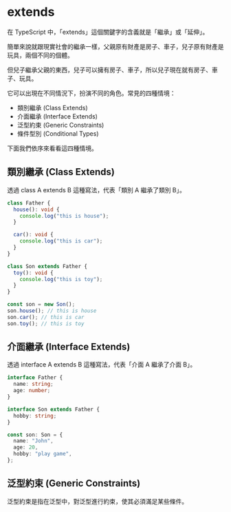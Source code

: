 # extends

在 TypeScript 中，「extends」這個關鍵字的含義就是「繼承」或「延伸」。

簡單來說就跟現實社會的繼承一樣，父親原有財產是房子、車子，兒子原有財產是玩具，兩個不同的個體。

但兒子繼承父親的東西，兒子可以擁有房子、車子，所以兒子現在就有房子、車子、玩具。

它可以出現在不同情況下，扮演不同的角色。常見的四種情境：

- 類別繼承 (Class Extends)
- 介面繼承 (Interface Extends)
- 泛型約束 (Generic Constraints)
- 條件型別 (Conditional Types)

下面我們依序來看看這四種情境。

## 類別繼承 (Class Extends)

透過 class A extends B 這種寫法，代表「類別 A 繼承了類別 B」。

```typescript
class Father {
  house(): void {
    console.log("this is house");
  }

  car(): void {
    console.log("this is car");
  }
}

class Son extends Father {
  toy(): void {
    console.log("this is toy");
  }
}

const son = new Son();
son.house(); // this is house
son.car(); // this is car
son.toy(); // this is toy
```

## 介面繼承 (Interface Extends)

透過 interface A extends B 這種寫法，代表「介面 A 繼承了介面 B」。

```typescript
interface Father {
  name: string;
  age: number;
}

interface Son extends Father {
  hobby: string;
}

const son: Son = {
  name: "John",
  age: 20,
  hobby: "play game",
};
```

## 泛型約束 (Generic Constraints)

泛型約束是指在泛型中，對泛型進行約束，使其必須滿足某些條件。
